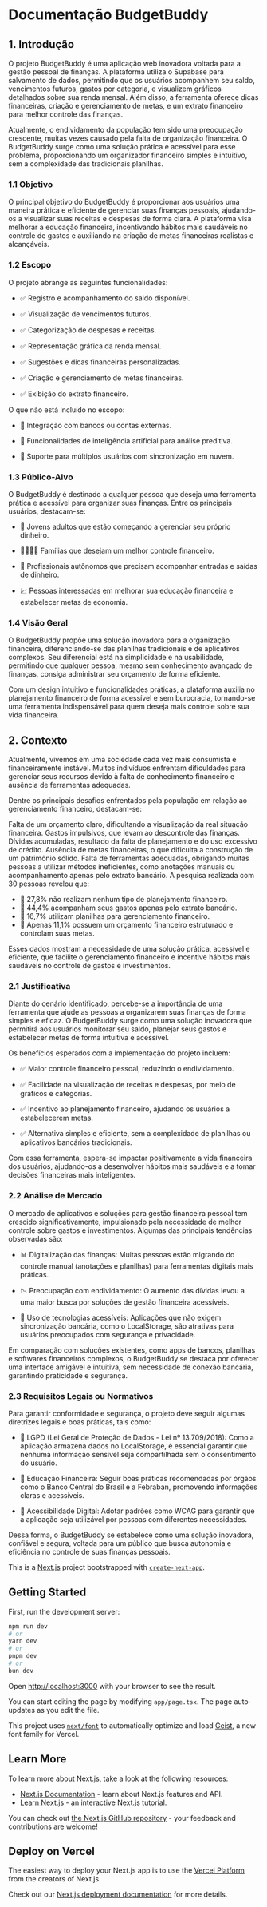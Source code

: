 # Documentação BudgetBuddy


## 1. Introdução
O projeto BudgetBuddy é uma aplicação web inovadora voltada para a gestão pessoal de finanças. A plataforma utiliza o Supabase para salvamento de dados, permitindo que os usuários acompanhem seu saldo, vencimentos futuros, gastos por categoria, e visualizem gráficos detalhados sobre sua renda mensal. Além disso, a ferramenta oferece dicas financeiras, criação e gerenciamento de metas, e um extrato financeiro para melhor controle das finanças.

Atualmente, o endividamento da população tem sido uma preocupação crescente, muitas vezes causado pela falta de organização financeira. O BudgetBuddy surge como uma solução prática e acessível para esse problema, proporcionando um organizador financeiro simples e intuitivo, sem a complexidade das tradicionais planilhas.

###  1.1 Objetivo
O principal objetivo do BudgetBuddy é proporcionar aos usuários uma maneira prática e eficiente de gerenciar suas finanças pessoais, ajudando-os a visualizar suas receitas e despesas de forma clara. A plataforma visa melhorar a educação financeira, incentivando hábitos mais saudáveis no controle de gastos e auxiliando na criação de metas financeiras realistas e alcançáveis.

### 1.2 Escopo
O projeto abrange as seguintes funcionalidades:

- ✅ Registro e acompanhamento do saldo disponível.

- ✅ Visualização de vencimentos futuros.

- ✅ Categorização de despesas e receitas.

- ✅ Representação gráfica da renda mensal.

- ✅ Sugestões e dicas financeiras personalizadas.

- ✅ Criação e gerenciamento de metas financeiras.

- ✅ Exibição do extrato financeiro.


O que não está incluído no escopo:

- 🚫 Integração com bancos ou contas externas.

- 🚫 Funcionalidades de inteligência artificial para análise preditiva.

- 🚫 Suporte para múltiplos usuários com sincronização em nuvem.

### 1.3 Público-Alvo
O BudgetBuddy é destinado a qualquer pessoa que deseja uma ferramenta prática e acessível para organizar suas finanças. Entre os principais usuários, destacam-se:

- 👤 Jovens adultos que estão começando a gerenciar seu próprio dinheiro.

- 👨‍👩‍👧‍👦 Famílias que desejam um melhor controle financeiro.

- 💼 Profissionais autônomos que precisam acompanhar entradas e saídas de dinheiro.

- 📈 Pessoas interessadas em melhorar sua educação financeira e estabelecer metas de economia.

### 1.4 Visão Geral
O BudgetBuddy propõe uma solução inovadora para a organização financeira, diferenciando-se das planilhas tradicionais e de aplicativos complexos. Seu diferencial está na simplicidade e na usabilidade, permitindo que qualquer pessoa, mesmo sem conhecimento avançado de finanças, consiga administrar seu orçamento de forma eficiente.

Com um design intuitivo e funcionalidades práticas, a plataforma auxilia no planejamento financeiro de forma acessível e sem burocracia, tornando-se uma ferramenta indispensável para quem deseja mais controle sobre sua vida financeira.


## 2. Contexto
Atualmente, vivemos em uma sociedade cada vez mais consumista e financeiramente instável. Muitos indivíduos enfrentam dificuldades para gerenciar seus recursos devido à falta de conhecimento financeiro e ausência de ferramentas adequadas.

Dentre os principais desafios enfrentados pela população em relação ao gerenciamento financeiro, destacam-se:

Falta de um orçamento claro, dificultando a visualização da real situação financeira.
Gastos impulsivos, que levam ao descontrole das finanças.
Dívidas acumuladas, resultado da falta de planejamento e do uso excessivo de crédito.
Ausência de metas financeiras, o que dificulta a construção de um patrimônio sólido.
Falta de ferramentas adequadas, obrigando muitas pessoas a utilizar métodos ineficientes, como anotações manuais ou acompanhamento apenas pelo extrato bancário.
A pesquisa realizada com 30 pessoas revelou que:
- 📌 27,8% não realizam nenhum tipo de planejamento financeiro.
- 📌 44,4% acompanham seus gastos apenas pelo extrato bancário.
- 📌 16,7% utilizam planilhas para gerenciamento financeiro.
- 📌 Apenas 11,1% possuem um orçamento financeiro estruturado e controlam suas metas.

Esses dados mostram a necessidade de uma solução prática, acessível e eficiente, que facilite o gerenciamento financeiro e incentive hábitos mais saudáveis no controle de gastos e investimentos.

### 2.1 Justificativa
Diante do cenário identificado, percebe-se a importância de uma ferramenta que ajude as pessoas a organizarem suas finanças de forma simples e eficaz. O BudgetBuddy surge como uma solução inovadora que permitirá aos usuários monitorar seu saldo, planejar seus gastos e estabelecer metas de forma intuitiva e acessível.

Os benefícios esperados com a implementação do projeto incluem:
- ✅ Maior controle financeiro pessoal, reduzindo o endividamento.

- ✅ Facilidade na visualização de receitas e despesas, por meio de gráficos e categorias.

- ✅ Incentivo ao planejamento financeiro, ajudando os usuários a estabelecerem metas.

- ✅ Alternativa simples e eficiente, sem a complexidade de planilhas ou aplicativos bancários tradicionais.

Com essa ferramenta, espera-se impactar positivamente a vida financeira dos usuários, ajudando-os a desenvolver hábitos mais saudáveis e a tomar decisões financeiras mais inteligentes.

### 2.2 Análise de Mercado
O mercado de aplicativos e soluções para gestão financeira pessoal tem crescido significativamente, impulsionado pela necessidade de melhor controle sobre gastos e investimentos. Algumas das principais tendências observadas são:

- 📊 Digitalização das finanças: Muitas pessoas estão migrando do controle manual (anotações e planilhas) para ferramentas digitais mais práticas.

- 📉 Preocupação com endividamento: O aumento das dívidas levou a uma maior busca por soluções de gestão financeira acessíveis.

- 📱 Uso de tecnologias acessíveis: Aplicações que não exigem sincronização bancária, como o LocalStorage, são atrativas para usuários preocupados com segurança e privacidade.

Em comparação com soluções existentes, como apps de bancos, planilhas e softwares financeiros complexos, o BudgetBuddy se destaca por oferecer uma interface amigável e intuitiva, sem necessidade de conexão bancária, garantindo praticidade e segurança.

### 2.3 Requisitos Legais ou Normativos
Para garantir conformidade e segurança, o projeto deve seguir algumas diretrizes legais e boas práticas, tais como:

- 📌 LGPD (Lei Geral de Proteção de Dados - Lei nº 13.709/2018): Como a aplicação armazena dados no LocalStorage, é essencial garantir que nenhuma informação sensível seja compartilhada sem o consentimento do usuário.

- 📌 Educação Financeira: Seguir boas práticas recomendadas por órgãos como o Banco Central do Brasil e a Febraban, promovendo informações claras e acessíveis.

- 📌 Acessibilidade Digital: Adotar padrões como WCAG para garantir que a aplicação seja utilizável por pessoas com diferentes necessidades.

Dessa forma, o BudgetBuddy se estabelece como uma solução inovadora, confiável e segura, voltada para um público que busca autonomia e eficiência no controle de suas finanças pessoais.


This is a [Next.js](https://nextjs.org) project bootstrapped with [`create-next-app`](https://nextjs.org/docs/app/api-reference/cli/create-next-app).

## Getting Started

First, run the development server:

```bash
npm run dev
# or
yarn dev
# or
pnpm dev
# or
bun dev
```

Open [http://localhost:3000](http://localhost:3000) with your browser to see the result.

You can start editing the page by modifying `app/page.tsx`. The page auto-updates as you edit the file.

This project uses [`next/font`](https://nextjs.org/docs/app/building-your-application/optimizing/fonts) to automatically optimize and load [Geist](https://vercel.com/font), a new font family for Vercel.

## Learn More

To learn more about Next.js, take a look at the following resources:

- [Next.js Documentation](https://nextjs.org/docs) - learn about Next.js features and API.
- [Learn Next.js](https://nextjs.org/learn) - an interactive Next.js tutorial.

You can check out [the Next.js GitHub repository](https://github.com/vercel/next.js) - your feedback and contributions are welcome!

## Deploy on Vercel

The easiest way to deploy your Next.js app is to use the [Vercel Platform](https://vercel.com/new?utm_medium=default-template&filter=next.js&utm_source=create-next-app&utm_campaign=create-next-app-readme) from the creators of Next.js.

Check out our [Next.js deployment documentation](https://nextjs.org/docs/app/building-your-application/deploying) for more details.
